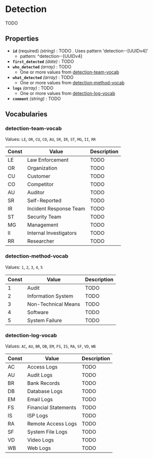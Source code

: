 # Detection
TODO

## Properties
- **`id`** (required) *(string)* : TODO . Uses pattern 'detection--[UUIDv4]'
	- pattern: ^detection--[UUIDv4]
- **`first_detected`** *(date)* : TODO
- **`who_detected`** *(array)* : TODO
	- One or more values from [detection-team-vocab](#detection-team-vocab)
- **`what_detected`** *(array)* : TODO
	- One or more values from [detection-method-vocab](#detection-method-vocab)
- **`logs`** *(array)* : TODO
	- One or more values from [detection-log-vocab](#detection-log-vocab)
- **`comment`** *(string)* : TODO

## Vocabularies

### detection-team-vocab

Values: `LE`, `OR`, `CU`, `CO`, `AU`, `SR`, `IR`, `ST`, `MG`, `II`, `RR`

| Const | Value | Description |
| --- | --- | --- |
| LE | Law Enforcement | TODO|
| OR | Organization | TODO|
| CU | Customer | TODO|
| CO | Competitor | TODO|
| AU | Auditor | TODO|
| SR | Self-Reported | TODO|
| IR | Incident Response Team | TODO|
| ST | Security Team | TODO|
| MG | Management | TODO|
| II | Internal Investigators | TODO|
| RR | Researcher | TODO|

### detection-method-vocab

Values: `1`, `2`, `3`, `4`, `5`

| Const | Value | Description |
| --- | --- | --- |
| 1 | Audit | TODO|
| 2 | Information System | TODO|
| 3 | Non-Technical Means | TODO|
| 4 | Software | TODO|
| 5 | System Failure | TODO|

### detection-log-vocab

Values: `AC`, `AU`, `BR`, `DB`, `EM`, `FS`, `IS`, `RA`, `SF`, `VD`, `WB`

| Const | Value | Description |
| --- | --- | --- |
| AC | Access Logs | TODO|
| AU | Audit Logs | TODO|
| BR | Bank Records | TODO|
| DB | Database Logs | TODO|
| EM | Email Logs | TODO|
| FS | Financial Statements | TODO|
| IS | ISP Logs | TODO|
| RA | Remote Access Logs | TODO|
| SF | System File Logs | TODO|
| VD | Video Logs | TODO|
| WB | Web Logs | TODO|
